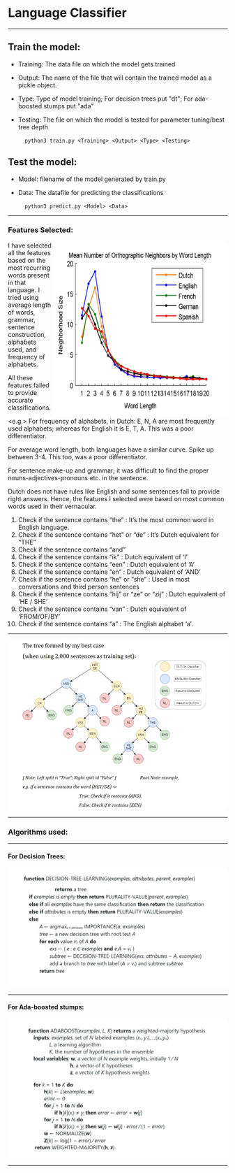 # Language Classifier

---

## Train the model:

- Training: The data file on which the model gets trained
- Output: The name of the file that will contain the trained model as a pickle object.
- Type: Type of model training; For decision trees put "dt"; For ada-boosted stumps put "ada"
- Testing: The file on which the model is tested for parameter tuning/best tree depth
    
        python3 train.py <Training> <Output> <Type> <Testing>
    
## Test the model:

- Model: filename of the model generated by train.py
- Data: The datafile for predicting the classifications

        python3 predict.py <Model> <Data>
    
    
    
 ---
 
 
### Features Selected:

<img src = "graph.jpg" height="400" width="400" align="right">

I have selected all the features based on the most recurring words present in that language. I tried using average length of words, grammar, sentence construction, alphabets used, and frequency of alphabets.

All these features failed to provide accurate classifications.

<e.g.> For frequency of alphabets, in Dutch: E, N, A are most frequently used alphabets; whereas for English it is E, T, A. This was a poor differentiator.

For average word length, both
languages have a similar curve. Spike
up between 3-4. This too, was a poor
differentiator.

For sentence make-up and grammar; it was difficult to find the proper nouns-adjectives-pronouns etc. in the sentence. 

Dutch does not have rules like English and some sentences fail to provide right answers.
Hence, the features I selected were based on most common words used in their vernacular.

1) Check if the sentence contains “the” : It’s the most common word in
English language.
2) Check if the sentence contains “het” or “de” : It’s Dutch equivalent for
“THE”
3) Check if the sentence contains “and”
4) Check if the sentence contains “ik” : Dutch equivalent of ‘I’
5) Check if the sentence contains “een” : Dutch equivalent of ‘A’
6) Check if the sentence contains “en” : Dutch equivalent of ‘AND’
7) Check if the sentence contains “he” or “she” : Used in most
conversations and third person sentences
8) Check if the sentence contains “hij” or “ze” or “zij” : Dutch equivalent
of ‘HE / SHE’
9) Check if the sentence contains “van” : Dutch equivalent of
‘FROM/OF/BY’
10) Check if the sentence contains “a” : The English alphabet ‘a’.

---

<img src = "tree.jpg">

---
### Algorithms used:

---
#### For Decision Trees:
<img src= "ds_algo.jpg">

---
#### For Ada-boosted stumps:
<img src = "ada_algo.jpg">

---



    
 


    
    
